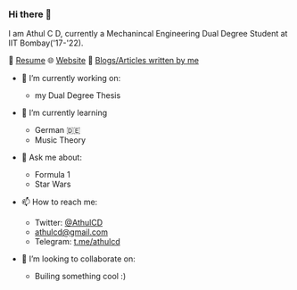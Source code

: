 ### Hi there 👋

I am Athul C D, currently a Mechanincal Engineering Dual Degree Student at IIT Bombay('17-'22).   

📝 [Resume](https://athulcd.github.io/cv/) 🌐 [Website](https://athulcd.github.io/) 📝 [Blogs/Articles written by me](https://athulcd.github.io/blog/)


- 🔭 I’m currently working on:
  -  my Dual Degree Thesis


- 🌱 I’m currently learning
  - German 🇩🇪
  - Music Theory


- 💬 Ask me about: 
  - Formula 1
  - Star Wars

- 📫 How to reach me: 
  - Twitter: [@AthulCD](https://twitter.com/AthulCD)
  - [athulcd@gmail.com](mailto:athulcd@gmail.com)
  - Telegram: [t.me/athulcd](https://t.me/athulcd)


- 👯 I’m looking to collaborate on:
  - Builing something cool :)



